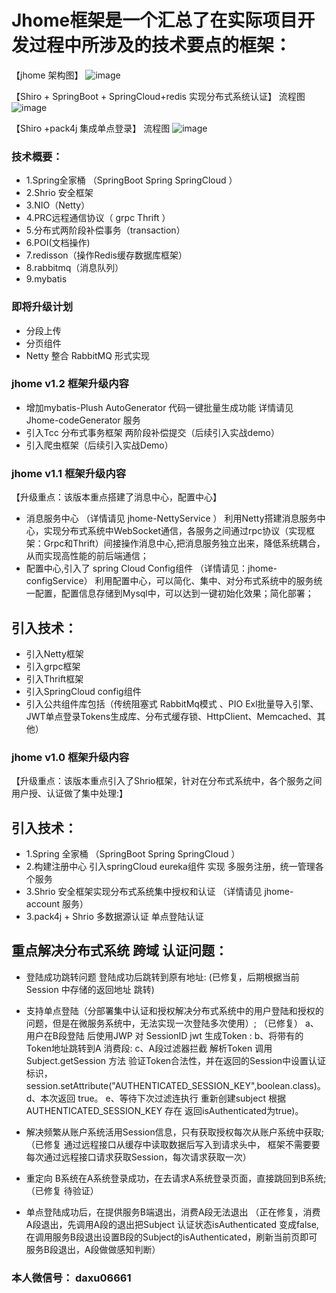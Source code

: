 # Jhome框架是一个汇总了在实际项目开发过程中所涉及的技术要点的框架：

【jhome 架构图】 
![image](https://github.com/dayuhan/Jhome/blob/master/img-storage/1.jpg)

【Shiro + SpringBoot + SpringCloud+redis 实现分布式系统认证】 流程图
![image](https://github.com/dayuhan/Jhome/blob/master/img-storage/2.jpg)

【Shiro +pack4j 集成单点登录】 流程图
![image](https://github.com/dayuhan/Jhome/blob/master/img-storage/3.jpg)

### 技术概要：
*  1.Spring全家桶 （SpringBoot Spring SpringCloud ）
*  2.Shrio 安全框架
*  3.NIO（Netty）
*  4.PRC远程通信协议（ grpc  Thrift ） 
*  5.分布式两阶段补偿事务（transaction）
*  6.POI(文档操作)
*  7.redisson（操作Redis缓存数据库框架）
*  8.rabbitmq（消息队列）
*  9.mybatis



### 即将升级计划
*  分段上传
*  分页组件
*  Netty 整合 RabbitMQ 形式实现
### jhome v1.2 框架升级内容  

*  增加mybatis-Plush AutoGenerator 代码一键批量生成功能 详情请见 Jhome-codeGenerator 服务
*  引入Tcc 分布式事务框架 两阶段补偿提交（后续引入实战demo）  
*  引入爬虫框架（后续引入实战Demo）
  
### jhome v1.1 框架升级内容  
【升级重点：该版本重点搭建了消息中心，配置中心】
*  消息服务中心 （详情请见 jhome-NettyService ）
   利用Netty搭建消息服务中心，实现分布式系统中WebSocket通信，各服务之间通过rpc协议（实现框架：Grpc和Thrift）间接操作消息中心,把消息服务独立出来，降低系统耦合，从而实现高性能的前后端通信；
*  配置中心,引入了 spring Cloud Config组件 （详情请见：jhome-configService）
   利用配置中心，可以简化、集中、对分布式系统中的服务统一配置，配置信息存储到Mysql中，可以达到一键初始化效果；简化部署； 
## 引入技术： 
*  引入Netty框架
*  引入grpc框架
*  引入Thrift框架
*  引入SpringCloud config组件
*  引入公共组件库包括（传统阻塞式 RabbitMq模式 、PIO Exl批量导入引擎、JWT单点登录Tokens生成库、分布式缓存锁、HttpClient、Memcached、其他）
 

### jhome v1.0 框架升级内容 
【升级重点：该版本重点引入了Shrio框架，针对在分布式系统中，各个服务之间用户授、认证做了集中处理:】
## 引入技术： 
*  1.Spring 全家桶 （SpringBoot Spring SpringCloud ）
*  2.构建注册中心 引入springCloud eureka组件 实现 多服务注册，统一管理各个服务 
*  3.Shrio 安全框架实现分布式系统集中授权和认证 （详情请见 jhome-account 服务）
*  3.pack4j + Shrio 多数据源认证 单点登陆认证

## 重点解决分布式系统 跨域 认证问题：
*  登陆成功跳转问题 登陆成功后跳转到原有地址:  (已修复，后期根据当前Session 中存储的返回地址 跳转)
*  支持单点登陆（分部署集中认证和授权解决分布式系统中的用户登陆和授权的问题，但是在微服务系统中，无法实现一次登陆多次使用）;
    （已修复）
    a、用户在B段登陆 后使用JWP 对 SessionID jwt 生成Token :
    b、将带有的Token地址跳转到A 消费段:
    c、A段过滤器拦截 解析Token 调用Subject.getSession 方法 验证Token合法性，并在返回的Session中设置认证标识，
        session.setAttribute("AUTHENTICATED_SESSION_KEY",boolean.class)。
    d、本次返回 true。
    e、等待下次过滤连执行 重新创建subject 根据 AUTHENTICATED_SESSION_KEY 存在 返回isAuthenticated为true)。

*  解决频繁从账户系统活用Session信息，只有获取授权每次从账户系统中获取;
     （已修复 通过远程接口从缓存中读取数据后写入到请求头中， 框架不需要要每次通过远程接口请求获取Session，每次请求获取一次）

*  重定向 B系统在A系统登录成功，在去请求A系统登录页面，直接跳回到B系统;
   （已修复 待验证）
*  单点登陆成功后，在提供服务B端退出，消费A段无法退出
   （正在修复，消费A段退出，先调用A段的退出把Subject 认证状态isAuthenticated
    变成false,在调用服务B段退出设置B段的Subject的isAuthenticated，刷新当前页即可 服务B段退出，A段做做感知判断）
     

### 本人微信号： daxu06661



